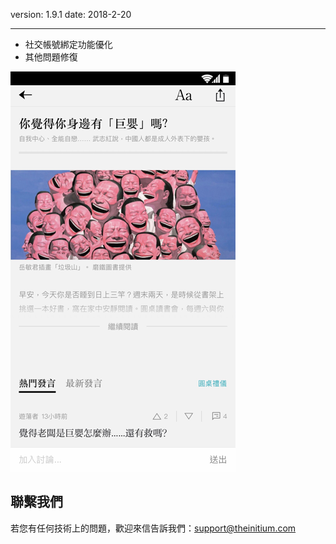 version: 1.9.1
date: 2018-2-20

---

- 社交帳號綁定功能優化
- 其他問題修復

![Today Widget](./initium-roundtable.png)


## 聯繫我們

若您有任何技術上的問題，歡迎來信告訴我們：[support@theinitium.com](mailto:support@theinitium.com)